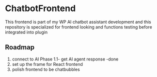 # ChatbotFrontend

This frontend is part of my WP AI chatbot assistant development and this repository is specialized for frontend looking and functions testing before integrated into plugin

## Roadmap
  1. connect to AI
  Phase 1.1- get  AI agent response -done
  2. set up the frame for React frontend
  3. polish frontend to be chatbubbles